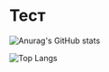 # Тест

![Anurag's GitHub stats](https://github-readme-stats.vercel.app/api?username=Teru3301&show_icons=true&theme=blue-green)

![Top Langs](https://github-readme-stats.vercel.app/api/top-langs/?username=Teru3301&layout=compact)





